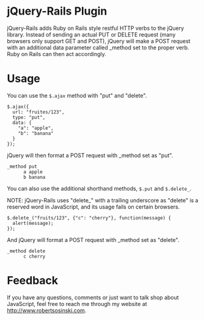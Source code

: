 jQuery-Rails Plugin
===================

jQuery-Rails adds Ruby on Rails style restful HTTP verbs to the jQuery library.
Instead of sending an actual PUT or DELETE request (many browsers only support 
GET and POST), jQuery will make a POST request with an additional data parameter 
called _method set to the proper verb.  Ruby on Rails can then act accordingly.

Usage
=====

You can use the `$.ajax` method with "put" and "delete".

    $.ajax({
      url: "fruites/123",
      type: "put",
      data: {
        "a": "apple",
        "b": "banana"
      }
    });

jQuery will then format a POST request with _method set as "put".

    _method	put
          a	apple
          b	banana

You can also use the additional shorthand methods, `$.put` and `$.delete_`.  

NOTE: jQuery-Rails uses "delete_" with a trailing underscore as "delete" is a 
reserved word in JavaScript, and its usage fails on certain browsers.

    $.delete_("fruits/123", {"c": "cherry"}, function(message) {
      alert(message);
    });

And jQuery will format a POST request with _method set as "delete".

    _method	delete
          c	cherry

Feedback
========

If you have any questions, comments or just want to talk shop about JavaScript, feel free to reach me 
through my website at http://www.robertsosinski.com.

